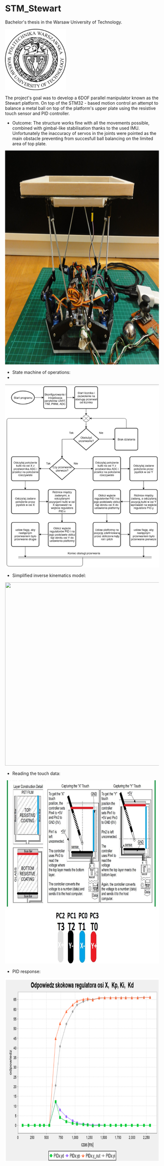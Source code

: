 # STM_Stewart
Bachelor's thesis in the Warsaw University of Technology.

<img src="https://github.com/Larook/STM_Stewart/blob/final/LaTeX_thesis/Thesis_images/logopw.png" width="200" height="200">

The project's goal was to develop a 6DOF parallel manipulator known as the Stewart platform.
On top of the STM32 - based motion control an attempt to balance a metal ball on top of the platform's upper plate using the resistive touch sensor and PID controller.

- Outcome:
The structure works fine with all the movements possible, combined with gimbal-like stabilisation thanks to the used IMU.
Unfortunately the inaccuracy of servos in the joints were pointed as the main obstacle preventing from succesfull ball balancing on the limited area of top plate.

<img src="https://github.com/Larook/STM_Stewart/blob/final/LaTeX_thesis/Thesis_images/Czesci_i_konstrukcja/Platforma_rzeczywista.JPG" width="700" height="700">


- State machine of operations:
- 
<img src="https://github.com/Larook/STM_Stewart/blob/final/LaTeX_thesis/Thesis_images/statemachine.png" width="600" height="600">

- Simplified inverse kinematics model:

<img src="https://github.com/Larook/STM_Stewart/blob/final/LaTeX_thesis/Thesis_images/Kinematyka_odwrotna/noga_serwo_wymiary_1.png" width="600" height="600">

- Reading the touch data:

<img src="https://github.com/Larook/STM_Stewart/blob/final/LaTeX_thesis/Thesis_images/TouchPanel/HOW%20IT%20SHOULD%20WORK.jpg" width="600" height="600">

- PID response:

<img src="https://github.com/Larook/STM_Stewart/blob/final/LaTeX_thesis/Thesis_images/step_response.png" width="600" height="600">
